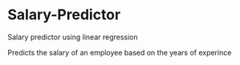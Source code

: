 # Salary-Predictor
Salary predictor using linear regression 

Predicts the salary of an employee based on the years of experince 
